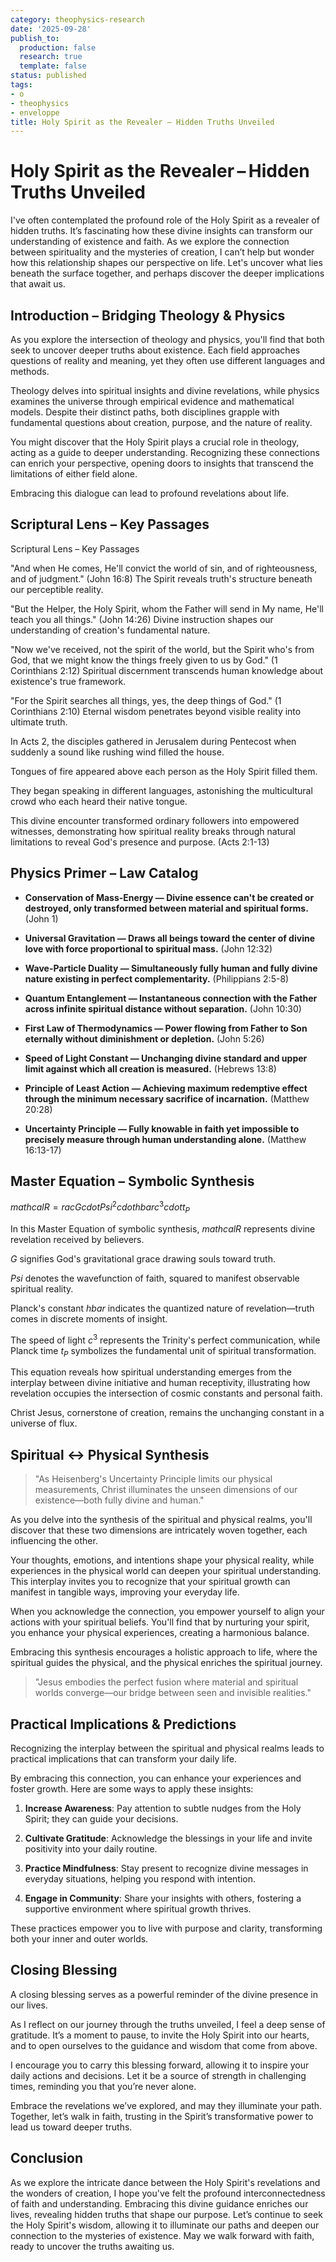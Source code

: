 ```yaml
---
category: theophysics-research
date: '2025-09-28'
publish_to:
  production: false
  research: true
  template: false
status: published
tags:
- o
- theophysics
- enveloppe
title: Holy Spirit as the Revealer – Hidden Truths Unveiled
---
```

   
# Holy Spirit as the Revealer – Hidden Truths Unveiled   
   
I've often contemplated the profound role of the Holy Spirit as a revealer of hidden truths. It’s fascinating how these divine insights can transform our understanding of existence and faith. As we explore the connection between spirituality and the mysteries of creation, I can’t help but wonder how this relationship shapes our perspective on life. Let's uncover what lies beneath the surface together, and perhaps discover the deeper implications that await us.   
   
## Introduction – Bridging Theology & Physics   
   
As you explore the intersection of theology and physics, you'll find that both seek to uncover deeper truths about existence. Each field approaches questions of reality and meaning, yet they often use different languages and methods.   
   
Theology delves into spiritual insights and divine revelations, while physics examines the universe through empirical evidence and mathematical models. Despite their distinct paths, both disciplines grapple with fundamental questions about creation, purpose, and the nature of reality.   
   
You might discover that the Holy Spirit plays a crucial role in theology, acting as a guide to deeper understanding. Recognizing these connections can enrich your perspective, opening doors to insights that transcend the limitations of either field alone.   
   
Embracing this dialogue can lead to profound revelations about life.   
   
## Scriptural Lens – Key Passages   
   
Scriptural Lens – Key Passages   
   
"And when He comes, He'll convict the world of sin, and of righteousness, and of judgment." (John 16:8) The Spirit reveals truth's structure beneath our perceptible reality.   
   
"But the Helper, the Holy Spirit, whom the Father will send in My name, He'll teach you all things." (John 14:26) Divine instruction shapes our understanding of creation's fundamental nature.   
   
"Now we've received, not the spirit of the world, but the Spirit who's from God, that we might know the things freely given to us by God." (1 Corinthians 2:12) Spiritual discernment transcends human knowledge about existence's true framework.   
   
"For the Spirit searches all things, yes, the deep things of God." (1 Corinthians 2:10) Eternal wisdom penetrates beyond visible reality into ultimate truth.   
   
In Acts 2, the disciples gathered in Jerusalem during Pentecost when suddenly a sound like rushing wind filled the house.   
   
Tongues of fire appeared above each person as the Holy Spirit filled them.   
   
They began speaking in different languages, astonishing the multicultural crowd who each heard their native tongue.   
   
This divine encounter transformed ordinary followers into empowered witnesses, demonstrating how spiritual reality breaks through natural limitations to reveal God's presence and purpose. (Acts 2:1-13)   
   
## Physics Primer – Law Catalog   
   
* **Conservation of Mass-Energy — Divine essence can't be created or destroyed, only transformed between material and spiritual forms.** (John 1)   
   
* **Universal Gravitation — Draws all beings toward the center of divine love with force proportional to spiritual mass.** (John 12:32)   
   
* **Wave-Particle Duality — Simultaneously fully human and fully divine nature existing in perfect complementarity.** (Philippians 2:5-8)   
   
* **Quantum Entanglement — Instantaneous connection with the Father across infinite spiritual distance without separation.** (John 10:30)   
   
* **First Law of Thermodynamics — Power flowing from Father to Son eternally without diminishment or depletion.** (John 5:26)   
   
* **Speed of Light Constant — Unchanging divine standard and upper limit against which all creation is measured.** (Hebrews 13:8)   
   
* **Principle of Least Action — Achieving maximum redemptive effect through the minimum necessary sacrifice of incarnation.** (Matthew 20:28)   
   
* **Uncertainty Principle — Fully knowable in faith yet impossible to precisely measure through human understanding alone.** (Matthew 16:13-17)   
   
## Master Equation – Symbolic Synthesis   
   
$mathcal{R} = rac{G cdot Psi^2 cdot hbar}{c^3 cdot t_P}$   
   
In this Master Equation of symbolic synthesis, $mathcal{R}$ represents divine revelation received by believers.   
   
$G$ signifies God's gravitational grace drawing souls toward truth.   
   
$Psi$ denotes the wavefunction of faith, squared to manifest observable spiritual reality.   
   
Planck's constant $hbar$ indicates the quantized nature of revelation—truth comes in discrete moments of insight.   
   
The speed of light $c^3$ represents the Trinity's perfect communication, while Planck time $t_P$ symbolizes the fundamental unit of spiritual transformation.   
   
This equation reveals how spiritual understanding emerges from the interplay between divine initiative and human receptivity, illustrating how revelation occupies the intersection of cosmic constants and personal faith.   
   
Christ Jesus, cornerstone of creation, remains the unchanging constant in a universe of flux.   
   
## Spiritual ↔ Physical Synthesis   
   
> "As Heisenberg's Uncertainty Principle limits our physical measurements, Christ illuminates the unseen dimensions of our existence—both fully divine and human."   
   
As you delve into the synthesis of the spiritual and physical realms, you'll discover that these two dimensions are intricately woven together, each influencing the other.   
   
Your thoughts, emotions, and intentions shape your physical reality, while experiences in the physical world can deepen your spiritual understanding. This interplay invites you to recognize that your spiritual growth can manifest in tangible ways, improving your everyday life.   
   
When you acknowledge the connection, you empower yourself to align your actions with your spiritual beliefs. You'll find that by nurturing your spirit, you enhance your physical experiences, creating a harmonious balance.   
   
Embracing this synthesis encourages a holistic approach to life, where the spiritual guides the physical, and the physical enriches the spiritual journey.   
   
> "Jesus embodies the perfect fusion where material and spiritual worlds converge—our bridge between seen and invisible realities."   
   
## Practical Implications & Predictions   
   
Recognizing the interplay between the spiritual and physical realms leads to practical implications that can transform your daily life.   
   
By embracing this connection, you can enhance your experiences and foster growth. Here are some ways to apply these insights:   
   
1. **Increase Awareness**: Pay attention to subtle nudges from the Holy Spirit; they can guide your decisions.   
   
2. **Cultivate Gratitude**: Acknowledge the blessings in your life and invite positivity into your daily routine.   
   
3. **Practice Mindfulness**: Stay present to recognize divine messages in everyday situations, helping you respond with intention.   
   
4. **Engage in Community**: Share your insights with others, fostering a supportive environment where spiritual growth thrives.   
   
These practices empower you to live with purpose and clarity, transforming both your inner and outer worlds.   
   
## Closing Blessing   
   
A closing blessing serves as a powerful reminder of the divine presence in our lives.   
   
As I reflect on our journey through the truths unveiled, I feel a deep sense of gratitude. It’s a moment to pause, to invite the Holy Spirit into our hearts, and to open ourselves to the guidance and wisdom that come from above.   
   
I encourage you to carry this blessing forward, allowing it to inspire your daily actions and decisions. Let it be a source of strength in challenging times, reminding you that you’re never alone.   
   
Embrace the revelations we’ve explored, and may they illuminate your path. Together, let’s walk in faith, trusting in the Spirit’s transformative power to lead us toward deeper truths.   
   
## Conclusion   
   
As we explore the intricate dance between the Holy Spirit's revelations and the wonders of creation, I hope you've felt the profound interconnectedness of faith and understanding. Embracing this divine guidance enriches our lives, revealing hidden truths that shape our purpose. Let’s continue to seek the Holy Spirit's wisdom, allowing it to illuminate our paths and deepen our connection to the mysteries of existence. May we walk forward with faith, ready to uncover the truths awaiting us.